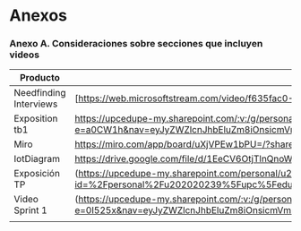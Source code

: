 # Anexos
### Anexo A. Consideraciones sobre secciones que incluyen videos
| Producto               | URL                                                  |
|------------------------|------------------------------------------------------|
| Needfinding Interviews | [https://web.microsoftstream.com/video/f635fac0-8e57-4fd1-8299-3893114161ff](https://web.microsoftstream.com/video/f635fac0-8e57-4fd1-8299-3893114161ff) |
| Exposition tb1 | https://upcedupe-my.sharepoint.com/:v:/g/personal/u202020239_upc_edu_pe/ESdlz0atWoNAnYshZkjBt1UB2Og_azGUsvL_o_p3noQ5oA?e=a0CW1h&nav=eyJyZWZlcnJhbEluZm8iOnsicmVmZXJyYWxBcHAiOiJTdHJlYW1XZWJBcHAiLCJyZWZlcnJhbFZpZXciOiJTaGFyZURpYWxvZyIsInJlZmVycmFsQXBwUGxhdGZvcm0iOiJXZWIiLCJyZWZlcnJhbE1vZGUiOiJ2aWV3In19 |
| Miro | https://miro.com/app/board/uXjVPEw1bPU=/?share_link_id=841591691172 |
| IotDiagram | https://drive.google.com/file/d/1EeCV6OtjTlnQnoWPeRG80lqOaa1xitVW/view?usp=sharing |
| Exposición TP | (https://upcedupe-my.sharepoint.com/personal/u202020239_upc_edu_pe/_layouts/15/stream.aspx?id=%2Fpersonal%2Fu202020239%5Fupc%5Fedu%5Fpe%2FDocuments%2Fupc%2Dpre%2D202302%2Dsi572%2DSW71%2DIoTheraphy%2Dexpo%2Dtb1%2Emp4&ga=1) |
| Video Sprint 1| (https://upcedupe-my.sharepoint.com/:v:/g/personal/u202020341_upc_edu_pe/ERLUTNLJq8FOoLYB8qjQTQUBaU-Nq5QGDWktjQFh8R8oqw?e=0I525x&nav=eyJyZWZlcnJhbEluZm8iOnsicmVmZXJyYWxBcHAiOiJTdHJlYW1XZWJBcHAiLCJyZWZlcnJhbFZpZXciOiJTaGFyZURpYWxvZyIsInJlZmVycmFsQXBwUGxhdGZvcm0iOiJXZWIiLCJyZWZlcnJhbE1vZGUiOiJ2aWV3In19) |
|||
